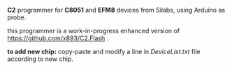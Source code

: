 **C2** programmer for **C8051** and **EFM8** devices from Silabs, using Arduino as probe.

this programmer is a work-in-progress enhanced version of https://github.com/x893/C2.Flash .

**to add new chip:** copy-paste and modify a line in *DeviceList.txt* file according to new chip.

